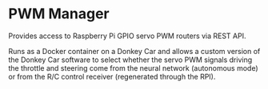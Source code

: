 # PWM Manager

Provides access to Raspberry Pi GPIO servo PWM routers via REST API.

Runs as a Docker container on a Donkey Car and allows a custom version of the Donkey Car software to select whether the servo PWM signals driving the throttle and steering come from the neural network (autonomous mode) or from the R/C control receiver (regenerated through the RPI).
